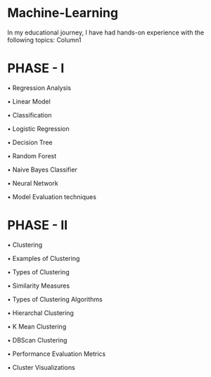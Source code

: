 # Machine-Learning

In my educational journey, I have had hands-on experience with the following topics:
Column1

# PHASE - I

• Regression Analysis

• Linear Model

• Classification 

• Logistic Regression

• Decision Tree

• Random Forest

• Naive Bayes Classifier

• Neural Network 

• Model Evaluation techniques 

# PHASE - II 

• Clustering

• Examples of Clustering

• Types of Clustering 

• Similarity Measures

• Types of Clustering Algorithms

• Hierarchal Clustering 

• K Mean Clustering 

• DBScan Clustering

• Performance Evaluation Metrics

• Cluster Visualizations
 





